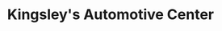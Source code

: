 ---
title: "Kingsley's Automotive Center"
url: /hartford/kingsleys-automotive-center/
shop: Autowerkstatt
---